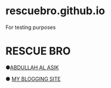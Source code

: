 # rescuebro.github.io
For testing purposes 
# RESCUE BRO 
●[ABDULLAH AL ASIK](https://linktr.ee/ABDULLAHALASIK)

● [MY BLOGGING SITE](https://abdullahalasik.live)
